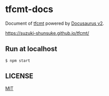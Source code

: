 # tfcmt-docs

Document of [tfcmt](https://github.com/suzuki-shunsuke/tfcmt) powered by [Docusaurus v2](https://docusaurus.io/).

https://suzuki-shunsuke.github.io/tfcmt/

## Run at localhost

```console
$ npm start
```

## LICENSE

[MIT](LICENSE)
